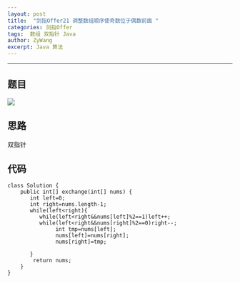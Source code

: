 ```yaml
---
layout: post
title:  "剑指Offer21 调整数组顺序使奇数位于偶数前面 "
categories: 剑指Offer
tags:  数组 双指针 Java 
author: ZyWang
excerpt: Java 算法 
---
```


****
## 题目 ##

![](https://s1.ax1x.com/2020/09/01/dvFOuq.jpg)

## 思路 ##

双指针

## 代码 ##
	
	class Solution {
	    public int[] exchange(int[] nums) {
	       int left=0;
	       int right=nums.length-1;
	       while(left<right){
	          while(left<right&&nums[left]%2==1)left++;
	          while(left<right&&nums[right]%2==0)right--;
	               int tmp=nums[left];
	               nums[left]=nums[right];
	               nums[right]=tmp;
	           
	       }
	        return nums;
	    }
	}